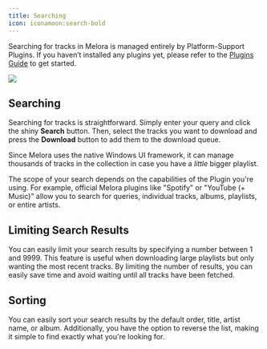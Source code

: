 ```yaml
---
title: Searching
icon: iconamoon:search-bold
---
```


Searching for tracks in Melora is managed entirely by Platform-Support Plugins. If you haven’t installed any plugins yet, please refer to the [Plugins Guide](/guide/plugins.html) to get started.

![](/searching/ui.gif)


## Searching
Searching for tracks is straightforward. Simply enter your query and click the shiny **Search** button. Then, select the tracks you want to download and press the **Download** button to add them to the download queue.

Since Melora uses the native Windows UI framework, it can manage thousands of tracks in the collection in case you have a *little* bigger playlist.

The scope of your search depends on the capabilities of the Plugin you're using. For example, official Melora plugins like "Spotify" or "YouTube (+ Music)" allow you to search for queries, individual tracks, albums, playlists, or entire artists.


## Limiting Search Results
You can easily limit your search results by specifying a number between 1 and 9999. This feature is useful when downloading large playlists but only wanting the most recent tracks. By limiting the number of results, you can easily save time and avoid waiting until all tracks have been fetched.


## Sorting
You can easily sort your search results by the default order, title, artist name, or album. Additionally, you have the option to reverse the list, making it simple to find exactly what you're looking for.
